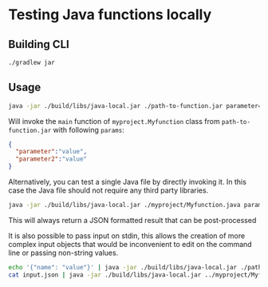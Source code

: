 # Testing Java functions locally 

## Building CLI 
```bash
./gradlew jar
```

## Usage

```bash
java -jar ./build/libs/java-local.jar ./path-to-function.jar parameter=value parameter2=value2 --main=myproject.Myfunction
```

Will invoke the `main` function of `myproject.Myfunction` class from `path-to-function.jar` with following `params`:
```json
{
  "parameter":"value",
  "parameter2":"value"
}
```
Alternatively, you can test a single Java file by directly invoking it. In this case the Java file should not require any third party libraries.

```bash
java -jar ./build/libs/java-local.jar ./myproject/Myfunction.java parameter=value parameter2=value2 
```

This will always return a JSON formatted result that can be post-processed

It is also possible to pass input on stdin, this allows the creation of more complex input
objects that would be inconvenient to edit on the command line or passing non-string values.

```bash
echo '{"name": "value"}' | java -jar ./build/libs/java-local.jar ./path-to-function.jar --main=myproject.Myfunction
cat input.json | java -jar ./build/libs/java-local.jar ../myproject/Myfunction.java
```

